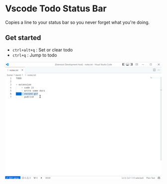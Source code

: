 # Vscode Todo Status Bar

Copies a line to your status bar so you never forget what you're doing.

## Get started
- `ctrl+alt+q` : Set or clear todo
- `ctrl+q` : Jump to todo

![Video](https://raw.githubusercontent.com/Phalangers/vscode-todo-bar/master/assets/demo.gif)

